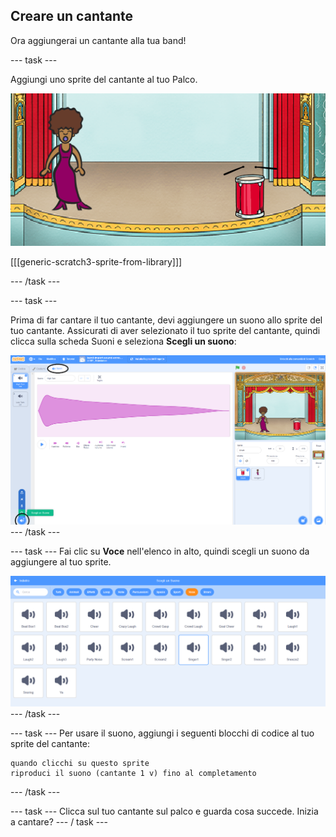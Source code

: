 ## Creare un cantante

Ora aggiungerai un cantante alla tua band!

\--- task \---

Aggiungi uno sprite del cantante al tuo Palco.

![screenshot](images/band-singer-mic.png)

[[[generic-scratch3-sprite-from-library]]]

\--- /task \---

\--- task \---

Prima di far cantare il tuo cantante, devi aggiungere un suono allo sprite del tuo cantante. Assicurati di aver selezionato il tuo sprite del cantante, quindi clicca sulla scheda Suoni e seleziona **Scegli un suono**:

![schermata](images/band-import-sound-annotated.png) \--- /task \---

\--- task \--- Fai clic su **Voce** nell'elenco in alto, quindi scegli un suono da aggiungere al tuo sprite.

![schermata](images/band-choose-sound.png) \--- /task \---

\--- task \--- Per usare il suono, aggiungi i seguenti blocchi di codice al tuo sprite del cantante:

```blocks3
quando clicchi su questo sprite
riproduci il suono (cantante 1 v) fino al completamento
```

\--- /task \---

\--- task \--- Clicca sul tuo cantante sul palco e guarda cosa succede. Inizia a cantare? \--- / task \---